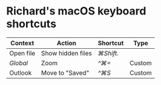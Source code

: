 # Richard's macOS keyboard shortcuts

| Context   | Action            | Shortcut        | Type   |
| ----------|-------------------|-----------------|--------|
| Open file | Show hidden files | _&#8984;Shift._ |        |
| _Global_  | Zoom              | _^&#8984;=_     | Custom |
| Outlook   | Move to "Saved"   | _^&#8984;S_     | Custom |
